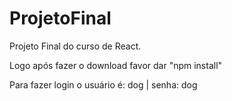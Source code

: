 # ProjetoFinal
Projeto Final do curso de React.

Logo após fazer o download favor dar "npm install"

Para fazer login o usuário é: dog | senha: dog
